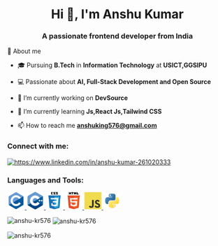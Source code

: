 <h1 align="center">Hi 👋, I'm Anshu Kumar</h1>
<h3 align="center">A passionate frontend developer from India</h3>


<p>🚀 About me</p>

- 🎓 Pursuing **B.Tech** in **Information Technology** at **USICT,GGSIPU**

- 💻 Passionate about **AI, Full-Stack Development and Open Source**

- 🔭 I’m currently working on **DevSource**

- 🌱 I’m currently learning **Js,React Js,Tailwind CSS**

- 📫 How to reach me **anshuking576@gmail.com**

<h3 align="left">Connect with me:</h3>
<p align="left">
<a href="https://linkedin.com/in/https://www.linkedin.com/in/anshu-kumar-261020333" target="blank"><img align="center" src="https://raw.githubusercontent.com/rahuldkjain/github-profile-readme-generator/master/src/images/icons/Social/linked-in-alt.svg" alt="https://www.linkedin.com/in/anshu-kumar-261020333" height="30" width="40" /></a>
</p>

<h3 align="left">Languages and Tools:</h3>
<p align="left"> <a href="https://www.cprogramming.com/" target="_blank" rel="noreferrer"> <img src="https://raw.githubusercontent.com/devicons/devicon/master/icons/c/c-original.svg" alt="c" width="40" height="40"/> </a> <a href="https://www.w3schools.com/cpp/" target="_blank" rel="noreferrer"> <img src="https://raw.githubusercontent.com/devicons/devicon/master/icons/cplusplus/cplusplus-original.svg" alt="cplusplus" width="40" height="40"/> </a> <a href="https://www.w3schools.com/css/" target="_blank" rel="noreferrer"> <img src="https://raw.githubusercontent.com/devicons/devicon/master/icons/css3/css3-original-wordmark.svg" alt="css3" width="40" height="40"/> </a> <a href="https://www.w3.org/html/" target="_blank" rel="noreferrer"> <img src="https://raw.githubusercontent.com/devicons/devicon/master/icons/html5/html5-original-wordmark.svg" alt="html5" width="40" height="40"/> </a> <a href="https://developer.mozilla.org/en-US/docs/Web/JavaScript" target="_blank" rel="noreferrer"> <img src="https://raw.githubusercontent.com/devicons/devicon/master/icons/javascript/javascript-original.svg" alt="javascript" width="40" height="40"/> </a> <a href="https://www.python.org" target="_blank" rel="noreferrer"> <img src="https://raw.githubusercontent.com/devicons/devicon/master/icons/python/python-original.svg" alt="python" width="40" height="40"/> </a> </p>

<p><img align="left" src="https://github-readme-stats.vercel.app/api/top-langs?username=anshu-kr576&show_icons=true&locale=en&layout=compact" alt="anshu-kr576" /></p>

<p>&nbsp;<img align="center" src="https://github-readme-stats.vercel.app/api?username=anshu-kr576&show_icons=true&locale=en" alt="anshu-kr576" /></p>

<p><img align="center" src="https://github-readme-streak-stats.herokuapp.com/?user=anshu-kr576&" alt="anshu-kr576" /></p>

